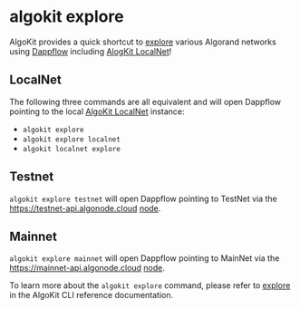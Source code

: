 # algokit explore

AlgoKit provides a quick shortcut to [explore](./reference.md#explore) various Algorand networks using [Dappflow](https://app.dappflow.org/) including [AlogKit LocalNet](./localnet.md)!

## LocalNet

The following three commands are all equivalent and will open Dappflow pointing to the local [AlgoKit LocalNet](./localnet.md) instance:

- `algokit explore`
- `algokit explore localnet`
- `algokit localnet explore`

## Testnet

`algokit explore testnet` will open Dappflow pointing to TestNet via the <https://testnet-api.algonode.cloud> [node](https://algonode.io/api/).

## Mainnet

`algokit explore mainnet` will open Dappflow pointing to MainNet via the <https://mainnet-api.algonode.cloud> [node](https://algonode.io/api/).

To learn more about the `algokit explore` command, please refer to [explore](./reference.md#explore) in the AlgoKit CLI reference documentation.
